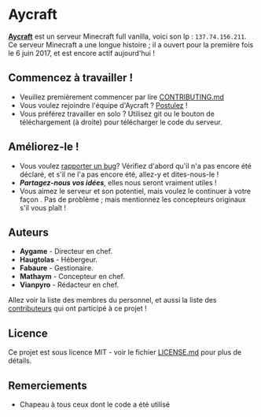 # Aycraft

**[Aycraft](https://github.com/Aycraft/Aycraft/wiki)** est un serveur Minecraft full vanilla, voici son Ip : `137.74.156.211`.
Ce serveur Minecraft a une longue histoire ; il a ouvert pour la première fois le 6 juin 2017, et est encore actif aujourd'hui !


## Commencez à travailler !
- Veuillez premièrement commencer par lire [CONTRIBUTING.md](https://github.com/Aycraft/Aycraft/blob/master/CONTRIBUTING.md)
- Vous voulez rejoindre l'équipe d'Aycraft ? [Postulez](https://goo.gl/forms/P3tbQquA8DjmWIOC3) !
- Vous préférez travailler en solo ? Utilisez git ou le bouton de téléchargement (à droite) pour télécharger le code du serveur.


## Améliorez-le !
- Vous voulez [rapporter un bug](https://github.com/Aycraft/Aycraft/issues)? Vérifiez d'abord qu'il n'a pas encore été déclaré, et s'il ne l'a pas encore été, allez-y et dites-nous-le !
- ***Partagez-nous vos idées***, elles nous seront vraiment utiles !
- Vous aimez le serveur et son potentiel, mais voulez le continuer à votre façon . Pas de problème ; mais mentionnez les concepteurs originaux s'il vous plaît !


## Auteurs

- **Aygame** - Directeur en chef.
- **Haugtolas** - Hébergeur.
- **Fabaure** - Gestionaire.
- **Mathaym** - Concepteur en chef.
- **Vianpyro** - Rédacteur en chef.

Allez voir la liste des membres du personnel, et aussi la liste des [contributeurs](https://github.com/Aycraft/Aycraft/wiki/Liste-des-contributeurs) qui ont participé à ce projet !


## Licence

Ce projet est sous licence MIT - voir le fichier [LICENSE.md](https://github.com/Aycraft/Aycraft/blob/master/LICENSE) pour plus de détails.


## Remerciements

* Chapeau à tous ceux dont le code a été utilisé
